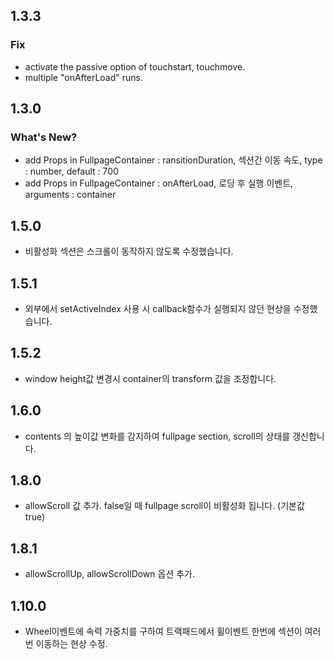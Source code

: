 ## 1.3.3

### Fix

- activate the passive option of touchstart, touchmove.
- multiple "onAfterLoad" runs.

## 1.3.0

### What's New?

- add Props in FullpageContainer : ransitionDuration, 섹션간 이동 속도, type : number, default : 700
- add Props in FullpageContainer : onAfterLoad, 로딩 후 실행 이벤트, arguments : container

## 1.5.0

- 비활성화 섹션은 스크롤이 동작하지 않도록 수정했습니다.

## 1.5.1

- 외부에서 setActiveIndex 사용 시 callback함수가 실행되지 않던 현상을 수정했습니다.

## 1.5.2

- window height값 변경시 container의 transform 값을 조정합니다.

## 1.6.0

- contents 의 높이값 변화를 감지하여 fullpage section, scroll의 상태를 갱신합니다.

## 1.8.0

- allowScroll 값 추가. false일 때 fullpage scroll이 비활성화 됩니다. (기본값 true)

## 1.8.1

- allowScrollUp, allowScrollDown 옵션 추가.

## 1.10.0

- Wheel이벤트에 속력 가중치를 구하여 트랙패드에서 휠이벤트 한번에 섹션이 여러번 이동하는 현상 수정.

